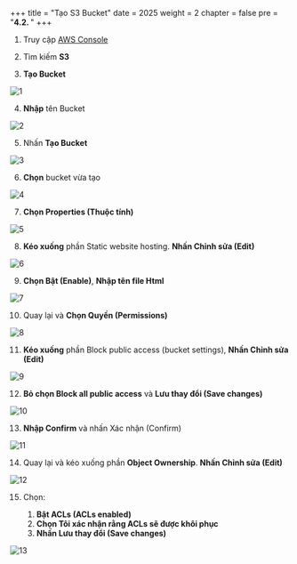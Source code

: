 +++
title = "Tạo S3 Bucket"
date = 2025
weight = 2
chapter = false
pre = "<b>4.2. </b>"
+++

1. Truy cập [AWS Console](https://us-east-1.console.aws.amazon.com/console/home?nc2=h_ct&src=header-signin&region=us-east-1)

2. Tìm kiếm **S3**

3. **Tạo Bucket**

![1](../../../images/2/1.png)

4. **Nhập** tên Bucket

![2](../../../images/2/2.png)

5. Nhấn **Tạo Bucket**

![3](../../../images/2/3.png)

6. **Chọn** bucket vừa tạo

![4](../../../images/2/4.png)

7. **Chọn Properties (Thuộc tính)**

![5](../../../images/2/5.png)

8. **Kéo xuống** phần Static website hosting. **Nhấn Chỉnh sửa (Edit)**

![6](../../../images/2/6.png)

9. **Chọn Bật (Enable)**, **Nhập tên file Html**

![7](../../../images/2/7.png)

10. Quay lại và **Chọn Quyền (Permissions)**

![8](../../../images/2/8.png)

11. **Kéo xuống** phần Block public access (bucket settings), **Nhấn Chỉnh sửa (Edit)**

![9](../../../images/2/9.png)

12. **Bỏ chọn Block all public access** và **Lưu thay đổi (Save changes)**

![10](../../../images/2/10.png)

13. **Nhập Confirm** và nhấn Xác nhận (Confirm)

![11](../../../images/2/11.png)

14. Quay lại và kéo xuống phần **Object Ownership**. **Nhấn Chỉnh sửa (Edit)**

![12](../../../images/2/12.png)

15. Chọn:

    1. **Bật ACLs (ACLs enabled)**
    2. **Chọn Tôi xác nhận rằng ACLs sẽ được khôi phục**
    3. **Nhấn Lưu thay đổi (Save changes)**

![13](../../../images/2/13.png)


